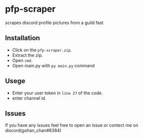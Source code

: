 # pfp-scraper
scrapes discord profile pictures from a guild fast

## Installation
- Click on the `pfp-scraper.zip`.
- Extract the zip.
- Open `cmd`.
- Open main.py with `py main.py` command 

## Usege
- Enter your user token in `line 27` of the code.
- enter channel id.
## Issues
If you have any issues feel free to open an issue or contect me on discord(gohan_chan#8384)
